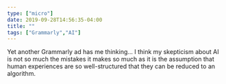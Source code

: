 ```yaml
---
type: ["micro"]
date: 2019-09-28T14:56:35-04:00
title: ""
tags: ["Grammarly","AI"]
---
```

Yet another Grammarly ad has me thinking... I think my skepticism about AI is not so much the mistakes it makes so much as it is the assumption that human experiences are so well-structured that they can be reduced to an algorithm.
